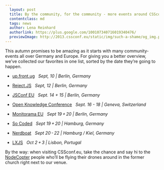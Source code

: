 ```yaml
---
  layout: post
  title: By the community, for the community - more events around CSSconf.eu
  contentclass: md
  tags: news
  author: Lena Reinhard
  authorlink: https://plus.google.com/100107340716019340476/
  previewImage: http://2013.cssconf.eu/static/img/such-a-shame/og_img.png
---
```


This autumn promises to be amazing as it starts with many community-events all over Germany and Europe. For giving you a better overview, we’ve collected our favorites in one list, sorted by the date they’re going to happen.

* [up.front.ug](http://up.front.ug/) &nbsp; *Sept, 10 | Berlin, Germany*

* [Reject.JS](http://rejectjs.org/) &nbsp; *Sept, 12 | Berlin, Germany*

* [JSConf EU](http://2013.jsconf.eu/) &nbsp; *Sept. 14 + 15 | Berlin, Germany*

* [Open Knowledge Conference](http://okcon.org/) &nbsp; *Sept. 16 - 18 | Geneva, Switzerland*

* [Monitorama EU](http://monitorama.eu/) &nbsp; *Sept 19 + 20 | Berlin, Germany*

* [So Coded](http://socoded.com/) &nbsp; *Sept 19 + 20 | Hamburg, Germany*

* [Nerdboat](http://nerdbo.at/) &nbsp; *Sept 20 - 22 | Hamburg / Kiel, Germany*

* [LXJS](http://2013.lxjs.org/) &nbsp; *Oct 2 + 3 | Lisbon, Portugal*

By the way: when visiting CSSconf.eu, take the chance and say hi to the <a href="http://nodecopter.com/2013/berlin/sept-13">NodeCopter</a> people who’ll be flying their drones around in the former church right next to our venue.
